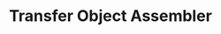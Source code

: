 ---
title: Transfer Object Assembler
permalink: /patterns/verteilung/transferobjectassembler
sidebar:
    nav: verteilung
---
